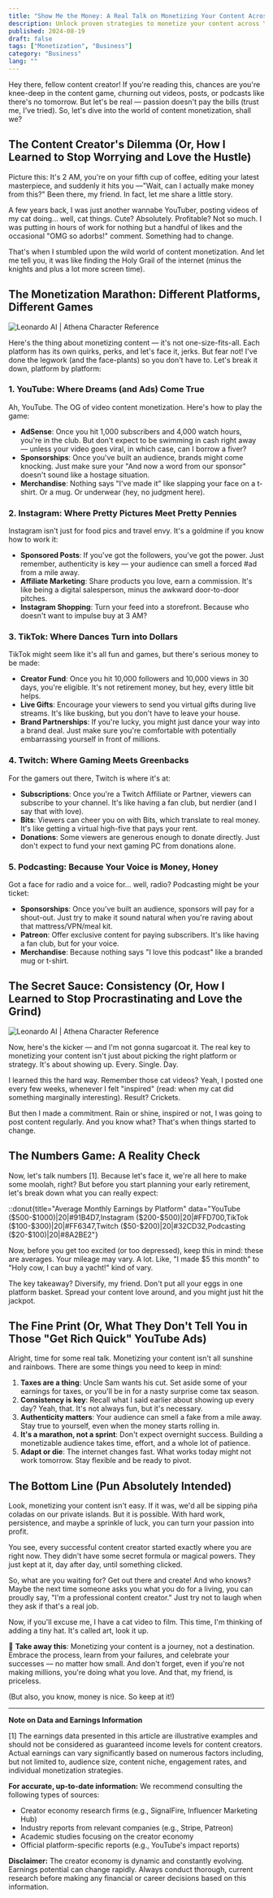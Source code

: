 ```yaml
---
title: "Show Me the Money: A Real Talk on Monetizing Your Content Across Platforms"
description: Unlock proven strategies to monetize your content across YouTube, Instagram, TikTok, Twitch, and podcasts. Real talk, no fluff — just actionable tips.
published: 2024-08-19
draft: false
tags: ["Monetization", "Business"]
category: "Business"
lang: ""
---
```


<!-- ![Hero Image](./heroImage.jpg) -->


Hey there, fellow content creator! If you're reading this, chances are you're knee-deep in the content game, churning out videos, posts, or podcasts like there's no tomorrow. But let's be real — passion doesn't pay the bills (trust me, I've tried). So, let's dive into the world of content monetization, shall we?


## The Content Creator's Dilemma (Or, How I Learned to Stop Worrying and Love the Hustle)

Picture this: It's 2 AM, you're on your fifth cup of coffee, editing your latest masterpiece, and suddenly it hits you —"Wait, can I actually make money from this?" Been there, my friend. In fact, let me share a little story.

A few years back, I was just another wannabe YouTuber, posting videos of my cat doing... well, cat things. Cute? Absolutely. Profitable? Not so much. I was putting in hours of work for nothing but a handful of likes and the occasional "OMG so adorbs!" comment. Something had to change.

That's when I stumbled upon the wild world of content monetization. And let me tell you, it was like finding the Holy Grail of the internet (minus the knights and plus a lot more screen time).

## The Monetization Marathon: Different Platforms, Different Games

![Leonardo AI | Athena Character Reference](https://res-1.cloudinary.com/ddicetqs5/image/upload/f_auto,fl_force_strip,q_auto:best/v1/wayfinder-ghost-blog/Illustrative_Albedo_Heres_the_adjusted_promptA_captivating_tec_5--6-)

Here's the thing about monetizing content — it's not one-size-fits-all. Each platform has its own quirks, perks, and let's face it, jerks. But fear not! I've done the legwork (and the face-plants) so you don't have to. Let's break it down, platform by platform:

### 1. YouTube: Where Dreams (and Ads) Come True

Ah, YouTube. The OG of video content monetization. Here's how to play the game:

- **AdSense**: Once you hit 1,000 subscribers and 4,000 watch hours, you're in the club. But don't expect to be swimming in cash right away — unless your video goes viral, in which case, can I borrow a fiver?
- **Sponsorships**: Once you've built an audience, brands might come knocking. Just make sure your "And now a word from our sponsor" doesn't sound like a hostage situation.
- **Merchandise**: Nothing says "I've made it" like slapping your face on a t-shirt. Or a mug. Or underwear (hey, no judgment here).

### 2. Instagram: Where Pretty Pictures Meet Pretty Pennies

Instagram isn't just for food pics and travel envy. It's a goldmine if you know how to work it:

- **Sponsored Posts**: If you've got the followers, you've got the power. Just remember, authenticity is key — your audience can smell a forced #ad from a mile away.
- **Affiliate Marketing**: Share products you love, earn a commission. It's like being a digital salesperson, minus the awkward door-to-door pitches.
- **Instagram Shopping**: Turn your feed into a storefront. Because who doesn't want to impulse buy at 3 AM?

### 3. TikTok: Where Dances Turn into Dollars

TikTok might seem like it's all fun and games, but there's serious money to be made:

- **Creator Fund**: Once you hit 10,000 followers and 10,000 views in 30 days, you're eligible. It's not retirement money, but hey, every little bit helps.
- **Live Gifts**: Encourage your viewers to send you virtual gifts during live streams. It's like busking, but you don't have to leave your house.
- **Brand Partnerships**: If you're lucky, you might just dance your way into a brand deal. Just make sure you're comfortable with potentially embarrassing yourself in front of millions.

### 4. Twitch: Where Gaming Meets Greenbacks

For the gamers out there, Twitch is where it's at:

- **Subscriptions**: Once you're a Twitch Affiliate or Partner, viewers can subscribe to your channel. It's like having a fan club, but nerdier (and I say that with love).
- **Bits**: Viewers can cheer you on with Bits, which translate to real money. It's like getting a virtual high-five that pays your rent.
- **Donations**: Some viewers are generous enough to donate directly. Just don't expect to fund your next gaming PC from donations alone.

### 5. Podcasting: Because Your Voice is Money, Honey

Got a face for radio and a voice for... well, radio? Podcasting might be your ticket:

- **Sponsorships**: Once you've built an audience, sponsors will pay for a shout-out. Just try to make it sound natural when you're raving about that mattress/VPN/meal kit.
- **Patreon**: Offer exclusive content for paying subscribers. It's like having a fan club, but for your voice.
- **Merchandise**: Because nothing says "I love this podcast" like a branded mug or t-shirt.

## The Secret Sauce: Consistency (Or, How I Learned to Stop Procrastinating and Love the Grind)

![Leonardo AI | Athena Character Reference](https://res-3.cloudinary.com/ddicetqs5/image/upload/f_auto,fl_force_strip,q_auto:best/v1/wayfinder-ghost-blog/Illustrative_Albedo_Heres_the_adjusted_promptA_captivating_tec_6--5-)

Now, here's the kicker — and I'm not gonna sugarcoat it. The real key to monetizing your content isn't just about picking the right platform or strategy. It's about showing up. Every. Single. Day.

I learned this the hard way. Remember those cat videos? Yeah, I posted one every few weeks, whenever I felt "inspired" (read: when my cat did something marginally interesting). Result? Crickets.

But then I made a commitment. Rain or shine, inspired or not, I was going to post content regularly. And you know what? That's when things started to change.

## The Numbers Game: A Reality Check

Now, let's talk numbers [1]. Because let's face it, we're all here to make some moolah, right? But before you start planning your early retirement, let's break down what you can really expect:

::donut{title="Average Monthly Earnings by Platform" data="YouTube (\$500-\$1000)|20|#91B4D7,Instagram (\$200-\$500)|20|#FFD700,TikTok (\$100-\$300)|20|#FF6347,Twitch (\$50-\$200)|20|#32CD32,Podcasting (\$20-\$100)|20|#8A2BE2"}

Now, before you get too excited (or too depressed), keep this in mind: these are averages. Your mileage may vary. A lot. Like, "I made $5 this month" to "Holy cow, I can buy a yacht!" kind of vary.

The key takeaway? Diversify, my friend. Don't put all your eggs in one platform basket. Spread your content love around, and you might just hit the jackpot.

## The Fine Print (Or, What They Don't Tell You in Those "Get Rich Quick" YouTube Ads)

Alright, time for some real talk. Monetizing your content isn't all sunshine and rainbows. There are some things you need to keep in mind:

1. **Taxes are a thing**: Uncle Sam wants his cut. Set aside some of your earnings for taxes, or you'll be in for a nasty surprise come tax season.
2. **Consistency is key**: Recall what I said earlier about showing up every day? Yeah, that. It's not always fun, but it's necessary.
3. **Authenticity matters**: Your audience can smell a fake from a mile away. Stay true to yourself, even when the money starts rolling in.
4. **It's a marathon, not a sprint**: Don't expect overnight success. Building a monetizable audience takes time, effort, and a whole lot of patience.
5. **Adapt or die**: The internet changes fast. What works today might not work tomorrow. Stay flexible and be ready to pivot.

## The Bottom Line (Pun Absolutely Intended)

Look, monetizing your content isn't easy. If it was, we'd all be sipping piña coladas on our private islands. But it is possible. With hard work, persistence, and maybe a sprinkle of luck, you can turn your passion into profit.

You see, every successful content creator started exactly where you are right now. They didn't have some secret formula or magical powers. They just kept at it, day after day, until something clicked.

So, what are you waiting for? Get out there and create! And who knows? Maybe the next time someone asks you what you do for a living, you can proudly say, "I'm a professional content creator." Just try not to laugh when they ask if that's a real job.

Now, if you'll excuse me, I have a cat video to film. This time, I'm thinking of adding a tiny hat. It's called art, look it up.

🔆 **Take away this**: Monetizing your content is a journey, not a destination. Embrace the process, learn from your failures, and celebrate your successes — no matter how small. And don't forget, even if you're not making millions, you're doing what you love. And that, my friend, is priceless.

(But also, you know, money is nice. So keep at it!)

---

**Note on Data and Earnings Information**

[1] The earnings data presented in this article are illustrative examples and should not be considered as guaranteed income levels for content creators. Actual earnings can vary significantly based on numerous factors including, but not limited to, audience size, content niche, engagement rates, and individual monetization strategies.

**For accurate, up-to-date information:** We recommend consulting the following types of sources:

- Creator economy research firms (e.g., SignalFire, Influencer Marketing Hub)
- Industry reports from relevant companies (e.g., Stripe, Patreon)
- Academic studies focusing on the creator economy
- Official platform-specific reports (e.g., YouTube's impact reports)

**Disclaimer:** The creator economy is dynamic and constantly evolving. Earnings potential can change rapidly. Always conduct thorough, current research before making any financial or career decisions based on this information.
